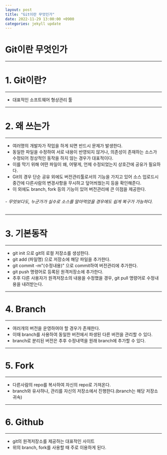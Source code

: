 ```yaml
---
layout: post
title: "Git이란 무엇인가"
date: 2022-11-29 13:00:00 +0900
categories: jekyll update
---
```


Git이란 무엇인가
========

--------
# 1. Git이란?
--------
 - 대표적인 소프트웨어 형상관리 툴

--------
# 2. 왜 쓰는가
--------
 - 여러명의 개발자가 작업을 하게 되면 반드시 문제가 발생한다.
 - 동일한 파일을 수정하여 서로 내용이 반영되지 않거나, 의존성이 존재하는 소스가 수정되어 정상적인 동작을 하지 않는 경우가 대표적이다.
 - 이를 막기 위해 어떤 파일이 왜, 어떻게, 언제 수정되었는지 상호간에 공유가 필요하다.
 - Git의 경우 단순 공유 외에도 버전관리툴로서의 기능을 가지고 있어 소스 업로드시 중간에 다른사람의 변경사항을 무시하고 덮어씌웠는지 등을 확인해준다.
 - 이 외에도 branch, fork 등의 기능이 있어 버전관리에 큰 이점을 제공한다.
###### - 무엇보다도, 누군가가 실수로 소스를 말아먹었을 경우에도 쉽게 복구가 가능하다.

-------
# 3. 기본동작
-------
 - git init 으로 git의 로컬 저장소를 생성한다.
 - git add (파일명) 으로 저장소에 해당 파일을 추가한다.
 - git commit -m"(수정내용)" 으로 commit하여 버전관리에 추가한다.
 - git push 명령어로 등록된 원격저장소에 추가한다.
 - 추후 다른 사용자가 원격저장소의 내용을 수정했을 경우, git pull 명령어로 수정내용을 내려받는다.

--------
# 4. Branch
--------
 - 여러개의 버전을 운영하여야 할 경우가 존재한다.
 - 이때 branch를 사용하여 동일한 버전에서 파생된 다른 버전을 관리할 수 있다.
 - branch로 분리된 버전은 추후 수정내역을 원래 branch에 추가할 수 있다.

--------
# 5. Fork
--------
 - 다른사람의 repo를 복사하여 자신의 repo로 가져온다.
 - branch와 유사하나, 관리를 자신의 저장소에서 진행한다.(branch는 해당 저장소 귀속)

--------
# 6. Github
--------
 - git의 원격저장소를 제공하는 대표적인 사이트
 - 위의 branch, fork를 사용할 때 주로 이용하게 된다.
